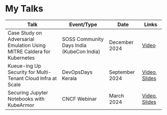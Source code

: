 # My Talks

| Talk | Event/Type | Date | Links |
| ---- | ---------- | ---- | ----- |
| Case Study on Adversarial Emulation Using MITRE Caldera for Kubernetes | SOSS Community Days India (KubeCon India) | December 2024 | [Video](https://www.youtube.com/watch?v=yG2YTgymQQs) |
| Kueue-ing Up Security for Multi-Tenant Cloud Infra at Scale | DevOpsDays Kerala | September 2024 | [Video](https://www.youtube.com/watch?v=OVBuin3qIU8), [Slides](https://docs.google.com/presentation/d/1I2h98ym3EiEMpuKk7XwY5ESsw-I_aRIEbJTpaUM67ts/edit#slide=id.g26b0b30c739_0_35) |
| Securing Jupyter Notebooks with KubeArmor | CNCF Webinar | March 2024 | [Video](https://www.youtube.com/watch?v=mF8slwTM8bs), [Slides](https://docs.google.com/presentation/d/13DpKV1cv44EU5c3gYKyruy-FGUIuzjemMAL1jPIRsRA/edit#slide=id.g2a7fdceb38f_0_10) |
